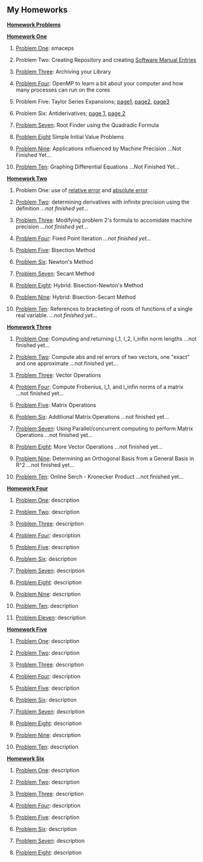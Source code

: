 ## My Homeworks

**[Homework Problems](https://jvkoebbe.github.io/math4610/homework/indexOfHomeworkSets)**

**[Homework One](https://github.com/warrenm1/math4610/tree/master/homeworks/Homework1)**

1. [Problem One](https://github.com/warrenm1/math4610/blob/master/SoftwareManual/basic/maceps.md): smaceps

2. Problem Two: Creating Repository and creating [Software Manual Entries](https://github.com/warrenm1/math4610/blob/master/SoftwareManual/TOC.md)

3. [Problem Three](https://github.com/warrenm1/math4610/tree/master/homeworks/Homework1/hw1_prob3): Archiving your Library

4. [Problem Four](https://github.com/warrenm1/math4610/blob/master/homeworks/Homework1/OpenMP/result.md): OpenMP to learn a bit about your computer and how many processes can run on the cores

5. Problem Five: Taylor Series Expansions; [page1](https://github.com/warrenm1/math4610/blob/master/homeworks/Homework1/WrittenProofs/20181117_190200.jpg), [page2](https://github.com/warrenm1/math4610/blob/master/homeworks/Homework1/WrittenProofs/20181117_190144.jpg), [page3](https://github.com/warrenm1/math4610/blob/master/homeworks/Homework1/WrittenProofs/20181117_190125.jpg)

6. Problem Six: Antiderivatives; [page 1](https://github.com/warrenm1/math4610/blob/master/homeworks/Homework1/WrittenProofs/20181117_001659.jpg), [page 2](https://github.com/warrenm1/math4610/blob/master/homeworks/Homework1/WrittenProofs/20181117_001732.jpg)

7. [Problem Seven](https://github.com/warrenm1/math4610/blob/master/SoftwareManual/root_finding/quadratic_formula.md): Root Finder using the Quadradic Formula

8. [Problem Eight](https://github.com/warrenm1/math4610/blob/master/homeworks/Homework1/WrittenProofs/20181117_010052.jpg) Simple Initial Value Problems

9. [Problem Nine](link): Applications influenced by Machine Precision ...Not Finished Yet...

10. [Problem Ten](link): Graphing Differential Equations ...Not Finished Yet...



**[Homework Two](https://github.com/warrenm1/math4610/tree/master/homeworks/Homework2)**

1. Problem One: use of [relative error](https://github.com/warrenm1/math4610/blob/master/SoftwareManual/basic/rel_err.md) and [absolute error](https://github.com/warrenm1/math4610/blob/master/SoftwareManual/basic/abs_err.md)

2. [Problem Two](link): determining derivatives with infinite precision using the definition *...not finished yet...*

3. [Problem Three](link): Modifying problem 2's formula to accomidate machine precision *...not finished yet...*

4. [Problem Four](https://github.com/warrenm1/math4610/blob/master/SoftwareManual/root_finding/fixed_point_iteration.md): Fixed Point Iteration  *...not finished yet...*

5. [Problem Five](https://github.com/warrenm1/math4610/blob/master/SoftwareManual/root_finding/bisection.md): Bisection Method

6. [Problem Six](https://github.com/warrenm1/math4610/blob/master/SoftwareManual/root_finding/newton.md): Newton's Method

7. [Problem Seven](https://github.com/warrenm1/math4610/blob/master/SoftwareManual/root_finding/secant.md): Secant Method 

8. [Problem Eight](https://github.com/warrenm1/math4610/blob/master/SoftwareManual/root_finding/hybrid_n.md): Hybrid: Bisection-Newton's Method

9. [Problem Nine](https://github.com/warrenm1/math4610/blob/master/SoftwareManual/root_finding/hybrid_s.md): Hybrid: Bisection-Secant Method 

10. [Problem Ten](link): References to bracketing of roots of functions of a single real variable. *...not finished yet...*



**[Homework Three](https://github.com/warrenm1/math4610/tree/master/homeworks/Homework3)**

1. [Problem One](link): Computing and returning l_1, l_2, l_infin norm lengths ...not finished yet...

2. [Problem Two](link): Compute abs and rel errors of two vectors, one "exact" and one approximate ...not finished yet...

3. [Problem Three](https://github.com/warrenm1/math4610/tree/master/SoftwareManual/operations/vector_ops): Vector Operations

4. [Problem Four](link): Compute Frobenius, l_1, and l_infin norms of a matrix ...not finished yet...

5. [Problem Five](https://github.com/warrenm1/math4610/tree/master/SoftwareManual/operations/matrix_ops): Matrix Operations

6. [Problem Six](https://github.com/warrenm1/math4610/tree/master/homeworks/Homework3/Matrix_Operations): Additional Matrix Operations ...not finished yet...

7. [Problem Seven](link): Using Parallel/concurrent computing to perform Matrix Operations ...not finished yet...

8. [Problem Eight](link): More Vector Operations ...not finished yet...

9. [Problem Nine](link): Determining an Orthogonal Basis from a General Basis in R^2 ...not finished yet...

10. [Problem Ten](link): Online Serch - Kronecker Product ...not finished yet...



**[Homework Four](link)**

1. [Problem One](link): description

2. [Problem Two](link): description

3. [Problem Three](link): description

4. [Problem Four](link): description

5. [Problem Five](link): description

6. [Problem Six](link): description

7. [Problem Seven](link): description

8. [Problem Eight](link): description

9. [Problem Nine](link): description

10. [Problem Ten](link): description

11. [Problem Eleven](link): description



**[Homework Five]()**

1. [Problem One](link): description

2. [Problem Two](link): description

3. [Problem Three](): description

4. [Problem Four](): description

5. [Problem Five](): description

6. [Problem Six](): description

7. [Problem Seven](): description

8. [Problem Eight](): description

9. [Problem Nine](): description

10. [Problem Ten](): description



**[Homework Six]()**

1. [Problem One](): description

2. [Problem Two](): description

3. [Problem Three](): description

4. [Problem Four](): description

5. [Problem Five](): description

6. [Problem Six](): description

7. [Problem Seven](): description

8. [Problem Eight](): description
